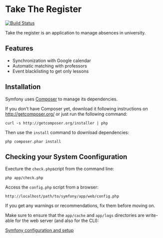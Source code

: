 Take The Register
=================

[![Build Status](https://secure.travis-ci.org/mdarse/take-the-register.png)](http://travis-ci.org/mdarse/take-the-register)

Take the register is an application to manage absences in university.

Features
--------
* Synchronization with Google calendar
* Automatic matching with professors
* Event blacklisting to get only lessons

Installation
------------
Symfony uses [Composer][2] to manage its dependencies.

If you don't have Composer yet, download it following instructions on http://getcomposer.org/ or just run the following command:

	curl -s http://getcomposer.org/installer | php
	
Then use the `install` command to download dependencies:

	php composer.phar install

Checking your System Coonfiguration
-----------------------------------
Execture the `check.php`script from the command line:

	php app/check.php
	
Access the `config.php` script from a browser:

    http://localhost/path/to/symfony/app/web/config.php

If you get any warnings or recommendations, fix them before moving on.

Make sure to ensure that the `app/cache` and `app/logs` directories are write-able for the web server (and also for the CLI):

[Symfony configuration and setup][3]








	

[2]:  http://getcomposer.org/
[3]:  http://symfony.com/doc/current/book/installation.html#configuration-and-setup